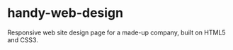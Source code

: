 # handy-web-design

Responsive web site design page for a made-up company, built on HTML5 and CSS3.
